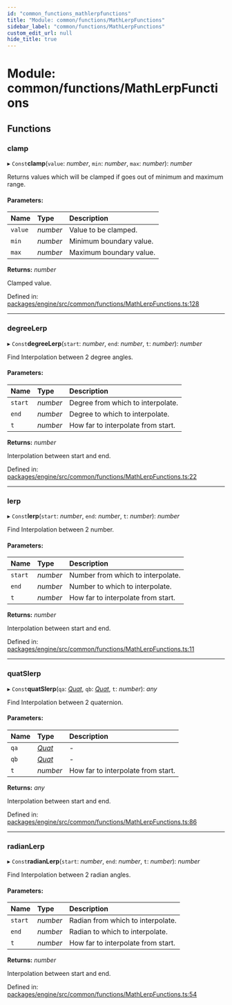 ```yaml
---
id: "common_functions_mathlerpfunctions"
title: "Module: common/functions/MathLerpFunctions"
sidebar_label: "common/functions/MathLerpFunctions"
custom_edit_url: null
hide_title: true
---
```


# Module: common/functions/MathLerpFunctions

## Functions

### clamp

▸ `Const`**clamp**(`value`: *number*, `min`: *number*, `max`: *number*): *number*

Returns values which will be clamped if goes out of minimum and maximum range.

#### Parameters:

Name | Type | Description |
:------ | :------ | :------ |
`value` | *number* | Value to be clamped.   |
`min` | *number* | Minimum boundary value.   |
`max` | *number* | Maximum boundary value.   |

**Returns:** *number*

Clamped value.

Defined in: [packages/engine/src/common/functions/MathLerpFunctions.ts:128](https://github.com/xr3ngine/xr3ngine/blob/716a06460/packages/engine/src/common/functions/MathLerpFunctions.ts#L128)

___

### degreeLerp

▸ `Const`**degreeLerp**(`start`: *number*, `end`: *number*, `t`: *number*): *number*

Find Interpolation between 2 degree angles.

#### Parameters:

Name | Type | Description |
:------ | :------ | :------ |
`start` | *number* | Degree from which to interpolate.   |
`end` | *number* | Degree to which to interpolate.   |
`t` | *number* | How far to interpolate from start.   |

**Returns:** *number*

Interpolation between start and end.

Defined in: [packages/engine/src/common/functions/MathLerpFunctions.ts:22](https://github.com/xr3ngine/xr3ngine/blob/716a06460/packages/engine/src/common/functions/MathLerpFunctions.ts#L22)

___

### lerp

▸ `Const`**lerp**(`start`: *number*, `end`: *number*, `t`: *number*): *number*

Find Interpolation between 2 number.

#### Parameters:

Name | Type | Description |
:------ | :------ | :------ |
`start` | *number* | Number from which to interpolate.   |
`end` | *number* | Number to which to interpolate.   |
`t` | *number* | How far to interpolate from start.   |

**Returns:** *number*

Interpolation between start and end.

Defined in: [packages/engine/src/common/functions/MathLerpFunctions.ts:11](https://github.com/xr3ngine/xr3ngine/blob/716a06460/packages/engine/src/common/functions/MathLerpFunctions.ts#L11)

___

### quatSlerp

▸ `Const`**quatSlerp**(`qa`: [*Quat*](../interfaces/networking_types_snapshotdatatypes.quat.md), `qb`: [*Quat*](../interfaces/networking_types_snapshotdatatypes.quat.md), `t`: *number*): *any*

Find Interpolation between 2 quaternion.

#### Parameters:

Name | Type | Description |
:------ | :------ | :------ |
`qa` | [*Quat*](../interfaces/networking_types_snapshotdatatypes.quat.md) | - |
`qb` | [*Quat*](../interfaces/networking_types_snapshotdatatypes.quat.md) | - |
`t` | *number* | How far to interpolate from start.   |

**Returns:** *any*

Interpolation between start and end.

Defined in: [packages/engine/src/common/functions/MathLerpFunctions.ts:86](https://github.com/xr3ngine/xr3ngine/blob/716a06460/packages/engine/src/common/functions/MathLerpFunctions.ts#L86)

___

### radianLerp

▸ `Const`**radianLerp**(`start`: *number*, `end`: *number*, `t`: *number*): *number*

Find Interpolation between 2 radian angles.

#### Parameters:

Name | Type | Description |
:------ | :------ | :------ |
`start` | *number* | Radian from which to interpolate.   |
`end` | *number* | Radian to which to interpolate.   |
`t` | *number* | How far to interpolate from start.   |

**Returns:** *number*

Interpolation between start and end.

Defined in: [packages/engine/src/common/functions/MathLerpFunctions.ts:54](https://github.com/xr3ngine/xr3ngine/blob/716a06460/packages/engine/src/common/functions/MathLerpFunctions.ts#L54)
